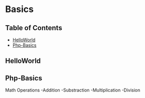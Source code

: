 # Basics

## Table of Contents 



- [HelloWorld](#helloworld)
- [Php-Basics](#php-basics)


## HelloWorld

## Php-Basics

 Math Operations
 -Addition
 -Substraction
 -Multiplication
 -Division


